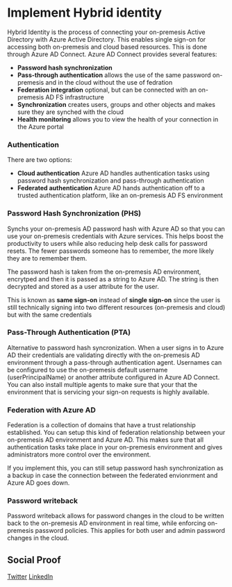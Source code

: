 # Implement Hybrid identity

Hybrid Identity is the process of connecting your on-premesis Active Directory with Azure Active Directory. This enables single sign-on for accessing both on-premesis and cloud based resources. This is done through Azure AD Connect. Azure AD Connect provides several features:

- **Password hash synchronization**
- **Pass-through authentication** allows the use of the same password on-premesis and in the cloud without the use of fedration
- **Federation integration** optional, but can be connected with an on-premesis AD FS infrastructure
- **Synchronization** creates users, groups and other objects and makes sure they are synched with the cloud
- **Health monitoring** allows you to view the health of your connection in the Azure portal

### Authentication

There are two options:

- **Cloud authentication** Azure AD handles authentication tasks using password hash synchronization and pass-through authentication
- **Federated authentication** Azure AD hands authentication off to a trusted authentication platform, like an on-premesis AD FS environment

### Password Hash Synchronization (PHS)

Synchs your on-premesis AD password hash with Azure AD so that you can use your on-premesis credentials with Azure services. This helps boost the productivity to users while also reducing help desk calls for password resets. The fewer passwords someone has to remember, the more likely they are to remember them.

The password hash is taken from the on-premesis AD environment, encrytped and then it is passed as a string to Azure AD. The string is then decrypted and stored as a user attribute for the user.

This is known as **same sign-on** instead of **single sign-on** since the user is still technically signing into two different resources (on-premesis and cloud) but with the same credentials

### Pass-Through Authentication (PTA)

Alternative to password hash syncronization. When a user signs in to Azure AD their credentials are validating directly with the on-premesis AD environment through a pass-through authentication agent. Usernames can be configured to use the on-premesis default username (userPrincipalName) or another attribute configured in Azure AD Connect. You can also install multiple agents to make sure that your that the environment that is servicing your sign-on requests is highly available.

### Federation with Azure AD

Federation is a collection of domains that have a trust relationship established. You can setup this kind of federation relationship between your on-premesis AD environment and Azure AD. This makes sure that all authentication tasks take place in your on-premesis environment and gives administrators more control over the environment.

If you implement this, you can still setup password hash synchronization as a backup in case the connection between the federated envionrment and Azure AD goes down.

### Password writeback

Password writeback allows for password changes in the cloud to be written back to the on-premesis AD environment in real time, while enforcing on-premesis password policies. This applies for both user and admin password changes in the cloud.

## Social Proof

[Twitter](https://twitter.com/johnrwhitaker/status/1472198143827709953?s=20)
[LinkedIn](https://www.linkedin.com/posts/john-whitaker-0794582_implement-hybrid-identity-john-r-whitaker-activity-6877966502184808448-ocMB)
